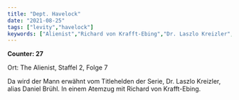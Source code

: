 ```yaml
---
title: "Dept. Havelock"
date: "2021-08-25"
tags: ["levity","havelock"]
keywords: ["Alienist","Richard von Krafft-Ebing","Dr. Laszlo Kreizler","Daniel BBrühl"]
---
```

**Counter: 27**

Ort: The Alienist, Staffel 2, Folge 7

Da wird der Mann erwähnt vom Titlehelden der Serie, Dr. Laszlo Kreizler, alias Daniel Brühl. In einem Atemzug mit Richard von Krafft-Ebing.